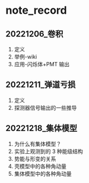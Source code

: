 # note_record

## 20221206_卷积
1. 定义
2. 举例-wiki
3. 应用-闪烁体+PMT 输出

## 20221211_弹道亏损
1. 定义
2. 探测器信号输出的一些推导

## 20221218_集体模型
1. 为什么有集体模型？
2. 实验上观测到的 3 种能级结构
3. 势能与形变的关系
4. 壳模型中的各种角动量
5. 集体模型中的各种角动量